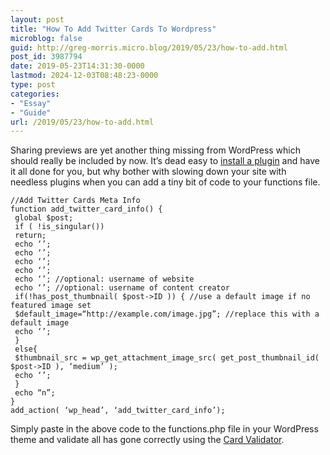 ```yaml
---
layout: post
title: "How To Add Twitter Cards To Wordpress"
microblog: false
guid: http://greg-morris.micro.blog/2019/05/23/how-to-add.html
post_id: 3987794
date: 2019-05-23T14:31:30-0000
lastmod: 2024-12-03T08:48:23-0000
type: post
categories:
- "Essay"
- "Guide"
url: /2019/05/23/how-to-add.html
---
```

<p><!--kg-card-begin: html--></p>
<p>Sharing previews are yet another thing missing from WordPress which should really be included by now. It’s dead easy to <a href="https://en-gb.wordpress.org/plugins/wordpress-seo/">install a plugin</a> and have it all done for you, but why bother with slowing down your site with needless plugins when you can add a tiny bit of code to your functions file.</p>
<pre><code>//Add Twitter Cards Meta Info
function add_twitter_card_info() {
 global $post;
 if ( !is_singular())
 return;
 echo ‘’;
 echo ‘’;
 echo ‘’;
 echo ‘’;
 echo ‘’; //optional: username of website
 echo ‘’; //optional: username of content creator
 if(!has_post_thumbnail( $post-&gt;ID )) { //use a default image if no featured image set
 $default_image=“http://example.com/image.jpg”; //replace this with a default image
 echo ‘’;
 }
 else{
 $thumbnail_src = wp_get_attachment_image_src( get_post_thumbnail_id( $post-&gt;ID ), ‘medium’ );
 echo ‘’;
 }
 echo “n”;
}
add_action( ‘wp_head’, ‘add_twitter_card_info’);
</code></pre>
<p>Simply paste in the above code to the functions.php file in your WordPress theme and validate all has gone correctly using the <a href="https://cards-dev.twitter.com/validator">Card Validator</a>.</p>
<p><!--kg-card-end: html--></p>
